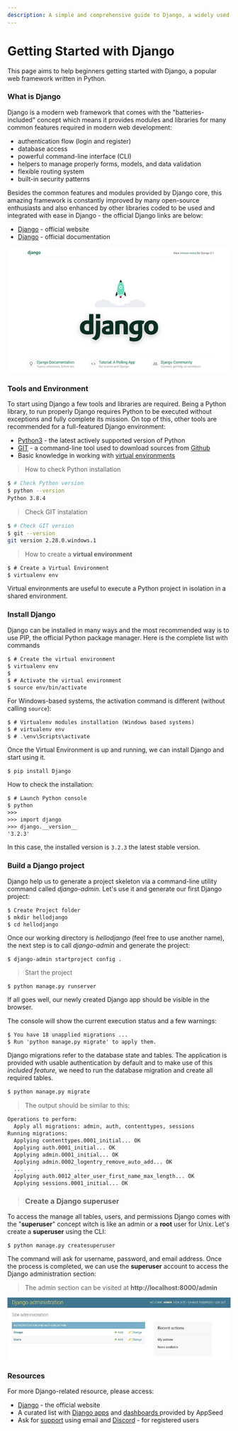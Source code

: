 ```yaml
---
description: A simple and comprehensive guide to Django, a widely used web framework.
---
```


# Getting Started with Django

This page aims to help beginners getting started with Django, a popular web framework written in Python.&#x20;

### What is Django

Django is a modern web framework that comes with the "batteries-included" concept which means it provides modules and libraries for many common features required in modern web development:

* authentication flow (login and register)
* database access&#x20;
* powerful command-line interface (CLI)
* helpers to manage properly forms, models, and data validation
* flexible routing system
* built-in security patterns

Besides the common features and modules provided by Django core, this amazing framework is constantly improved by many open-source enthusiasts and also enhanced by other libraries coded to be used and integrated with ease in Django - the official Django links are below:

* [Django](https://www.djangoproject.com/) - official website
* [Django](https://docs.djangoproject.com/en/3.2/) - official documentation

![Django - New project Default Page.](../../.gitbook/assets/django-framework-cover.jpg)

### Tools and Environment

To start using Django a few tools and libraries are required. Being a Python library, to run properly Django requires Python to be executed without exceptions and fully complete its mission. On top of this, other tools are recommended for a full-featured Django environment: &#x20;

* [Python3](https://www.python.org/) - the latest actively supported version of Python
* [GIT](https://git-scm.com/) - a command-line tool used to download sources from [Github](https://github.com/)
* Basic knowledge in working with [virtual environments](https://docs.python.org/3/tutorial/venv.html)

> How to check Python installation&#x20;

```bash
$ # Check Python version
$ python --version
Python 3.8.4
```

> Check GIT instalation&#x20;

```bash
$ # Check GIT version
$ git --version
git version 2.28.0.windows.1
```

> How to create a **virtual environment**

```
$ # Create a Virtual Environment
$ virtualenv env 
```

Virtual environments are useful to execute a Python project in isolation in a shared environment.&#x20;



### Install Django

Django can be installed in many ways and the most recommended way is to use PIP, the official Python package manager. Here is the complete list with commands&#x20;

```
$ # Create the virtual environment
$ virtualenv env 
$
$ # Activate the virtual environment
$ source env/bin/activate
```

&#x20;For Windows-based systems, the activation command is different (without calling `source`):

```
$ # Virtualenv modules installation (Windows based systems)
$ # virtualenv env
$ # .\env\Scripts\activate
```

&#x20;Once the Virtual Environment is up and running, we can install Django and start using it.&#x20;

```bash
$ pip install Django
```

How to check the installation:

```
$ # Launch Python console
$ python 
>>> 
>>> import django
>>> django.__version__
'3.2.3'
```

&#x20;In this case, the installed version is `3.2.3` the latest stable version.



### Build a Django project

Django help us to generate a project skeleton via a command-line utility command called _django-admin._ Let's use it and generate our first Django project:&#x20;

```
$ Create Project folder
$ mkdir hellodjango 
$ cd hellodjango 
```

&#x20;Once our working directory is _hellodjango_ (feel free to use another name), the next step is to call _django-admin_ and generate the project:

```
$ django-admin startproject config .
```

> Start the project

```
$ python manage.py runserver 
```

If all goes well, our newly created Django app should be visible in the browser.&#x20;

The console will show the current execution status and a few warnings:

```
$ You have 18 unapplied migrations ...
$ Run 'python manage.py migrate' to apply them.
```

Django migrations refer to the database state and tables. The application is provided with usable authentication by default and to make use of this _included feature,_ we need to run the database migration and create all required tables.&#x20;

```bash
$ python manage.py migrate 
```

> The output should be similar to this:

```
Operations to perform:
  Apply all migrations: admin, auth, contenttypes, sessions
Running migrations:
  Applying contenttypes.0001_initial... OK
  Applying auth.0001_initial... OK
  Applying admin.0001_initial... OK
  Applying admin.0002_logentry_remove_auto_add... OK
  ...
  Applying auth.0012_alter_user_first_name_max_length... OK
  Applying sessions.0001_initial... OK
```

&#x20;

> ### Create a Django superuser

To access the manage all tables, users, and permissions Django comes with the "**superuser**" concept witch is like an admin or a **root** user for Unix. Let's create a **superuser** using the CLI:

```
$ python manage.py createsuperuser
```

The command will ask for username, password, and email address. Once the process is completed, we can use the **superuser** account to access the Django administration section:

> The admin section can be visited at **http://localhost:8000/admin**

![Django App - Default Admin Interface.](../../.gitbook/assets/django-first-app-admin.jpg)



### **Resources**

For more Django-related resource, please access:

* [Django](https://www.djangoproject.com/) - the official website
* A curated list with [Django apps](https://appseed.us/django) and [dashboards ](https://appseed.us/admin-dashboards/django) provided by AppSeed
* Ask for [support](https://appseed.us/support) using email and [Discord](https://discord.gg/fZC6hup) - for registered users

&#x20;
